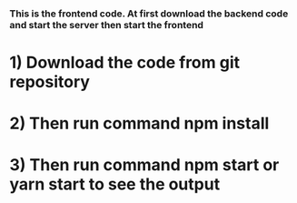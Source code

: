 ### This is the frontend code. At first download the backend code and start the server then start the frontend

# 1) Download the code from git repository
# 2) Then run command npm install
# 3) Then run command npm start or yarn start to see the output
